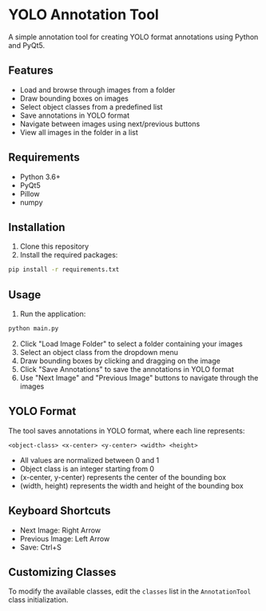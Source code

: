 # YOLO Annotation Tool

A simple annotation tool for creating YOLO format annotations using Python and PyQt5.

## Features

- Load and browse through images from a folder
- Draw bounding boxes on images
- Select object classes from a predefined list
- Save annotations in YOLO format
- Navigate between images using next/previous buttons
- View all images in the folder in a list

## Requirements

- Python 3.6+
- PyQt5
- Pillow
- numpy

## Installation

1. Clone this repository
2. Install the required packages:
```bash
pip install -r requirements.txt
```

## Usage

1. Run the application:
```bash
python main.py
```

2. Click "Load Image Folder" to select a folder containing your images
3. Select an object class from the dropdown menu
4. Draw bounding boxes by clicking and dragging on the image
5. Click "Save Annotations" to save the annotations in YOLO format
6. Use "Next Image" and "Previous Image" buttons to navigate through the images

## YOLO Format

The tool saves annotations in YOLO format, where each line represents:
```
<object-class> <x-center> <y-center> <width> <height>
```
- All values are normalized between 0 and 1
- Object class is an integer starting from 0
- (x-center, y-center) represents the center of the bounding box
- (width, height) represents the width and height of the bounding box

## Keyboard Shortcuts

- Next Image: Right Arrow
- Previous Image: Left Arrow
- Save: Ctrl+S

## Customizing Classes

To modify the available classes, edit the `classes` list in the `AnnotationTool` class initialization. 